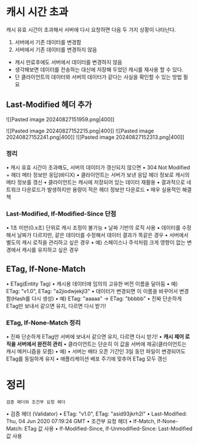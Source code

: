 # 캐시 시간 초과
캐시 유효 시간이 초과해서 서버에 다시 요청하면 다음 두 가지 상황이 나타난다.
1. 서버에서 기존 데이터를 변경함
2. 서버에서 기존 데이터를 변경하지 않음

- 캐시 만료후에도 서버에서 데이터를 변경하지 않음
- 생각해보면 데이터를 전송하는 대신에 저장해 두었던 캐시를 재사용 할 수 있다.
- 단 클라이언트의 데이터와 서버의 데이터가 같다는 사실을 확인할 수 있는 방법 필요

## Last-Modified 헤더 추가
![[Pasted image 20240827151959.png|400]]

![[Pasted image 20240827152215.png|400]]
![[Pasted image 20240827152241.png|400]]
![[Pasted image 20240827152313.png|400]]
### 정리
• 캐시 유효 시간이 초과해도, 서버의 데이터가 갱신되지 않으면
• 304 Not Modified + 헤더 메타 정보만 응답(바디X)
• 클라이언트는 서버가 보낸 응답 헤더 정보로 캐시의 메타 정보를 갱신
• 클라이언트는 캐시에 저장되어 있는 데이터 재활용
• 결과적으로 네트워크 다운로드가 발생하지만 용량이 적은 헤더 정보만 다운로드
• 매우 실용적인 해결책

### Last-Modified, If-Modified-Since 단점
• 1초 미만(0.x초) 단위로 캐시 조정이 불가능
• 날짜 기반의 로직 사용
• 데이터를 수정해서 날짜가 다르지만, 같은 데이터를 수정해서 데이터 결과가 똑같은 경우
• 서버에서 별도의 캐시 로직을 관리하고 싶은 경우
• 예) 스페이스나 주석처럼 크게 영향이 없는 변경에서 캐시를 유지하고 싶은 경우

## ETag, If-None-Match
• ETag(Entity Tag)
• 캐시용 데이터에 임의의 고유한 버전 이름을 달아둠
• 예) ETag: "v1.0", ETag: "a2jiodwjekjl3"
• 데이터가 변경되면 이 이름을 바꾸어서 변경함(Hash를 다시 생성)
• 예) ETag: "aaaaa" -> ETag: "bbbbb"
• 진짜 단순하게 ETag만 보내서 같으면 유지, 다르면 다시 받기!

###  ETag, If-None-Match 정리
• 진짜 단순하게 ETag만 서버에 보내서 같으면 유지, 다르면 다시 받기!
• **캐시 제어 로직을 서버에서 완전히 관리**
• 클라이언트는 단순히 이 값을 서버에 제공(클라이언트는 캐시 메커니즘을 모름)
• 예)
• 서버는 배타 오픈 기간인 3일 동안 파일이 변경되어도 ETag를 동일하게 유지
• 애플리케이션 배포 주기에 맞추어 ETag 모두 갱신

# 정리
	검증 헤더와 조건부 요청 헤더
• 검증 헤더 (Validator)
	• ETag: "v1.0", ETag: "asid93jkrh2l"
	• Last-Modified: Thu, 04 Jun 2020 07:19:24 GMT
• 조건부 요청 헤더
	• If-Match, If-None-Match: ETag 값 사용
	• If-Modified-Since, If-Unmodified-Since: Last-Modified 값 사용